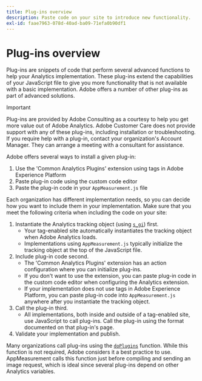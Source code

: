 ```yaml
---
title: Plug-ins overview
description: Paste code on your site to introduce new functionality.
exl-id: faae7963-078d-40ad-ba09-71efa0b90df1
---
```

# Plug-ins overview

Plug-ins are snippets of code that perform several advanced functions to help your Analytics implementation. These plug-ins extend the capabilities of your JavaScript file to give you more functionality that is not available with a basic implementation. Adobe offers a number of other plug-ins as part of advanced solutions.

>[!IMPORTANT]
>
>Plug-ins are provided by Adobe Consulting as a courtesy to help you get more value out of Adobe Analytics. Adobe Customer Care does not provide support with any of these plug-ins, including installation or troubleshooting. If you require help with a plug-in, contact your organization's Account Manager. They can arrange a meeting with a consultant for assistance.

Adobe offers several ways to install a given plug-in:

1. Use the 'Common Analytics Plugins' extension using tags in Adobe Experience Platform
2. Paste plug-in code using the custom code editor
3. Paste the plug-in code in your `AppMeasurement.js` file

Each organization has different implementation needs, so you can decide how you want to include them in your implementation. Make sure that you meet the following criteria when including the code on your site:

1. Instantiate the Analytics tracking object (using [`s_gi`](../functions/s-gi.md)) first.
   * Your tag-enabled site automatically instantiates the tracking object when Adobe Analytics loads.
   * Implementations using `AppMeasurement.js` typically initialize the tracking object at the top of the JavaScript file.
2. Include plug-in code second.
   * The 'Common Analytics Plugins' extension has an action configuration where you can initialize plug-ins.
   * If you don't want to use the extension, you can paste plug-in code in the custom code editor when configuring the Analytics extension.
   * If your implementation does not use tags in Adobe Experience Platform, you can paste plug-in code into `AppMeasurement.js` anywhere after you instantiate the tracking object.
3. Call the plug-in third.
   * All implementations, both inside and outside of a tag-enabled site, use JavaScript to call plug-ins. Call the plug-in using the format documented on that plug-in's page.
4. Validate your implementation and publish.

Many organizations call plug-ins using the [`doPlugins`](../functions/doplugins.md) function. While this function is not required, Adobe considers it a best practice to use. AppMeasurement calls this function just before compiling and sending an image request, which is ideal since several plug-ins depend on other Analytics variables.
